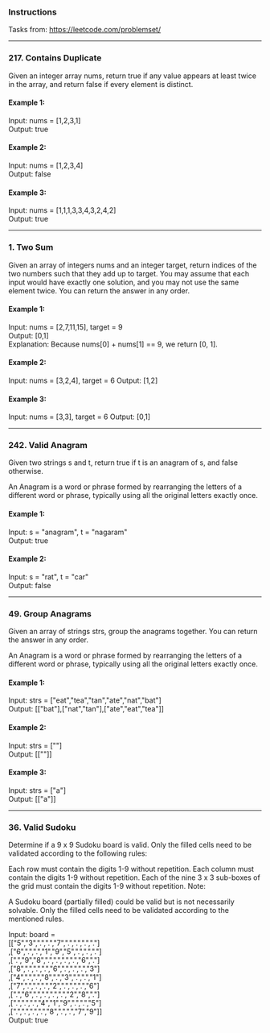 ### Instructions
Tasks from: https://leetcode.com/problemset/

-----------------------------------------------------------------------------------
### 217. Contains Duplicate
Given an integer array nums, return true if any value 
appears at least twice in the array,
and return false if every element is distinct.

#### Example 1:
Input: nums = [1,2,3,1]</br>
Output: true

#### Example 2:
Input: nums = [1,2,3,4]</br>
Output: false

#### Example 3:
Input: nums = [1,1,1,3,3,4,3,2,4,2]</br>
Output: true

-----------------------------------------------------------------------------------

### 1. Two Sum
Given an array of integers nums and an integer target, 
return indices of the two numbers such that they add up to target.
You may assume that each input would have exactly one solution,
and you may not use the same element twice.
You can return the answer in any order.

#### Example 1:
Input: nums = [2,7,11,15], target = 9 </br>
Output: [0,1]</br>
Explanation: Because nums[0] + nums[1] == 9, we return [0, 1].</br>

#### Example 2:
Input: nums = [3,2,4], target = 6
Output: [1,2]

#### Example 3:
Input: nums = [3,3], target = 6
Output: [0,1]

-----------------------------------------------------------------------------------

### 242. Valid Anagram
Given two strings s and t, return true if t is an anagram of s, and false otherwise.

An Anagram is a word or phrase formed by rearranging the letters of a different word or phrase, 
typically using all the original letters exactly once.

#### Example 1:

Input: s = "anagram", t = "nagaram" </br>
Output: true
#### Example 2:
Input: s = "rat", t = "car"</br>
Output: false

-----------------------------------------------------------------------------------
 
### 49. Group Anagrams
Given an array of strings strs, group the anagrams together. You can return the answer in any order.

An Anagram is a word or phrase formed by rearranging the letters of a different word or phrase,
typically using all the original letters exactly once.

#### Example 1:

Input: strs = ["eat","tea","tan","ate","nat","bat"]</br>
Output: [["bat"],["nat","tan"],["ate","eat","tea"]]</br>
#### Example 2:

Input: strs = [""]</br>
Output: [[""]]
#### Example 3:

Input: strs = ["a"]</br>
Output: [["a"]]

-----------------------------------------------------------------------------------

### 36. Valid Sudoku

Determine if a 9 x 9 Sudoku board is valid. Only the filled cells need to be validated according to the following rules:

Each row must contain the digits 1-9 without repetition.
Each column must contain the digits 1-9 without repetition.
Each of the nine 3 x 3 sub-boxes of the grid must contain the digits 1-9 without repetition.
Note:

A Sudoku board (partially filled) could be valid but is not necessarily solvable.
Only the filled cells need to be validated according to the mentioned rules.

Input: board =</br>
[["5","3",".",".","7",".",".",".","."]</br>
,["6",".",".","1","9","5",".",".","."]</br>
,[".","9","8",".",".",".",".","6","."]</br>
,["8",".",".",".","6",".",".",".","3"]</br>
,["4",".",".","8",".","3",".",".","1"]</br>
,["7",".",".",".","2",".",".",".","6"]</br>
,[".","6",".",".",".",".","2","8","."]</br>
,[".",".",".","4","1","9",".",".","5"]</br>
,[".",".",".",".","8",".",".","7","9"]]</br>
Output: true
 